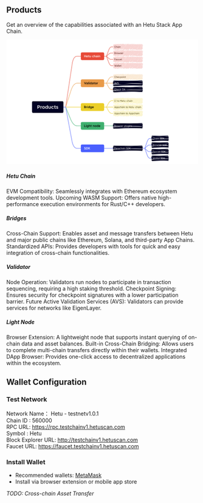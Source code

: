 ## Products
Get an overview of the capabilities associated with an Hetu Stack App  Chain.

![Products](./assets/products.png)


##### Hetu Chain
EVM Compatibility: Seamlessly integrates with Ethereum ecosystem development tools.
Upcoming WASM Support: Offers native high-performance execution environments for Rust/C++ developers.
##### Bridges
Cross-Chain Support: Enables asset and message transfers between Hetu and major public chains like Ethereum, Solana, and third-party App Chains.
Standardized APIs: Provides developers with tools for quick and easy integration of cross-chain functionalities.
##### Validator
Node Operation: Validators run nodes to participate in transaction sequencing, requiring a high staking threshold.
Checkpoint Signing: Ensures security for checkpoint signatures with a lower participation barrier.
Future Active Validation Services (AVS): Validators can provide services for networks like EigenLayer.
##### Light Node
Browser Extension: A lightweight node that supports instant querying of on-chain data and asset balances.
Built-in Cross-Chain Bridging: Allows users to complete multi-chain transfers directly within their wallets.
Integrated DApp Browser: Provides one-click access to decentralized applications within the ecosystem.

## Wallet Configuration
### Test Network
Network Name： Hetu - testnetv1.0.1  
Chain ID : 560000  
RPC URL: https://rpc.testchainv1.hetuscan.com  
Symbol : Hetu  
Block Explorer URL: http://testchainv1.hetuscan.com  
Faucet URL: https://faucet.testchainv1.hetuscan.com

###  Install Wallet
- Recommended wallets:  [MetaMask](https://metamask.io/)
- Install via browser extension or mobile app store


*TODO: Cross-chain Asset Transfer*




